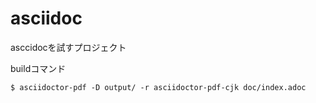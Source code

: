 # asciidoc
asccidocを試すプロジェクト

buildコマンド
```
$ asciidoctor-pdf -D output/ -r asciidoctor-pdf-cjk doc/index.adoc
```